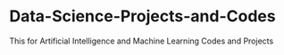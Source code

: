 # Data-Science-Projects-and-Codes
This for Artificial Intelligence and Machine Learning Codes and Projects  
